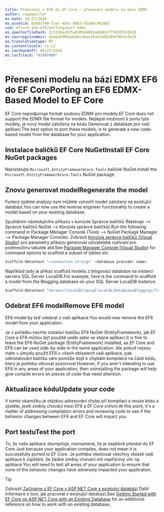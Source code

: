```yaml
---
title: Přenesení z EF6 do EF Core – přenesení modelu na bázi EDMX
author: rowanmiller
ms.date: 10/27/2016
ms.assetid: 63003709-f1ec-4bdc-8083-65a60c4826d2
uid: efcore-and-ef6/porting/port-edmx
ms.openlocfilehash: 2c3336ac675a830566001a0ddb3777839f52db18
ms.sourcegitcommit: dadee5905ada9ecdbae28363a682950383ce3e10
ms.translationtype: MT
ms.contentlocale: cs-CZ
ms.lasthandoff: 08/27/2018
ms.locfileid: "42997408"
---
```

# <a name="porting-an-ef6-edmx-based-model-to-ef-core"></a><span data-ttu-id="d3605-102">Přenesení modelu na bázi EDMX EF6 do EF Core</span><span class="sxs-lookup"><span data-stu-id="d3605-102">Porting an EF6 EDMX-Based Model to EF Core</span></span>

<span data-ttu-id="d3605-103">EF Core nepodporuje formát souboru EDMX pro modely.</span><span class="sxs-lookup"><span data-stu-id="d3605-103">EF Core does not support the EDMX file format for models.</span></span> <span data-ttu-id="d3605-104">Nejlepší možností k portu tyto modely, je nový model založený na kódu Generovat z databáze pro vaši aplikaci.</span><span class="sxs-lookup"><span data-stu-id="d3605-104">The best option to port these models, is to generate a new code-based model from the database for your application.</span></span>

## <a name="install-ef-core-nuget-packages"></a><span data-ttu-id="d3605-105">Instalace balíčků EF Core NuGet</span><span class="sxs-lookup"><span data-stu-id="d3605-105">Install EF Core NuGet packages</span></span>

<span data-ttu-id="d3605-106">Nainstalujte `Microsoft.EntityFrameworkCore.Tools` balíček NuGet.</span><span class="sxs-lookup"><span data-stu-id="d3605-106">Install the `Microsoft.EntityFrameworkCore.Tools` NuGet package.</span></span>

## <a name="regenerate-the-model"></a><span data-ttu-id="d3605-107">Znovu generovat model</span><span class="sxs-lookup"><span data-stu-id="d3605-107">Regenerate the model</span></span>

<span data-ttu-id="d3605-108">Funkce zpětné analýzy nyní můžete vytvořit model založený na existující databázi.</span><span class="sxs-lookup"><span data-stu-id="d3605-108">You can now use the reverse engineer functionality to create a model based on your existing database.</span></span>

<span data-ttu-id="d3605-109">Spuštěním následujícího příkazu v konzole Správce balíčků (Nástroje –> Správce balíčků NuGet –> Konzola správce balíčků).</span><span class="sxs-lookup"><span data-stu-id="d3605-109">Run the following command in Package Manager Console (Tools –> NuGet Package Manager –> Package Manager Console).</span></span> <span data-ttu-id="d3605-110">Zobrazit [Konzola správce balíčků (Visual Studio)](../../core/miscellaneous/cli/powershell.md) pro parametry příkazu generovat uživatelské rozhraní pro podmnožinu tabulek atd.</span><span class="sxs-lookup"><span data-stu-id="d3605-110">See [Package Manager Console (Visual Studio)](../../core/miscellaneous/cli/powershell.md) for command options to scaffold a subset of tables etc.</span></span>

``` powershell
Scaffold-DbContext "<connection string>" <database provider name>
```

<span data-ttu-id="d3605-111">Například tady je příkaz scaffold modelu z blogovací databáze na instanci serveru SQL Server LocalDB.</span><span class="sxs-lookup"><span data-stu-id="d3605-111">For example, here is the command to scaffold a model from the Blogging database on your SQL Server LocalDB instance.</span></span>

``` powershell
Scaffold-DbContext "Server=(localdb)\mssqllocaldb;Database=Blogging;Trusted_Connection=True;" Microsoft.EntityFrameworkCore.SqlServer
```

## <a name="remove-ef6-model"></a><span data-ttu-id="d3605-112">Odebrat EF6 model</span><span class="sxs-lookup"><span data-stu-id="d3605-112">Remove EF6 model</span></span>

<span data-ttu-id="d3605-113">EF6 model by teď odebrat z vaší aplikace.</span><span class="sxs-lookup"><span data-stu-id="d3605-113">You would now remove the EF6 model from your application.</span></span>

<span data-ttu-id="d3605-114">Je v pořádku nechte instalaci balíčku EF6 NuGet (EntityFramework), jak EF Core a EF6 můžou být použité vedle sebe ve stejné aplikaci.</span><span class="sxs-lookup"><span data-stu-id="d3605-114">It is fine to leave the EF6 NuGet package (EntityFramework) installed, as EF Core and EF6 can be used side-by-side in the same application.</span></span> <span data-ttu-id="d3605-115">Ale pokud nejsou máte v úmyslu použít EF6 v všech oblastech vaší aplikace, pak odinstalování balíčku vám pomůže dojít k chybám kompilace na části kódu, který je potřeba věnovat pozornost.</span><span class="sxs-lookup"><span data-stu-id="d3605-115">However, if you aren't intending to use EF6 in any areas of your application, then uninstalling the package will help give compile errors on pieces of code that need attention.</span></span>

## <a name="update-your-code"></a><span data-ttu-id="d3605-116">Aktualizace kódu</span><span class="sxs-lookup"><span data-stu-id="d3605-116">Update your code</span></span>

<span data-ttu-id="d3605-117">V tomto okamžiku je otázkou adresování chyby při kompilaci a revize kódu a zjistěte, jestli změny chování mezi EF6 a EF Core ovlivní.</span><span class="sxs-lookup"><span data-stu-id="d3605-117">At this point, it's a matter of addressing compilation errors and reviewing code to see if the behavior changes between EF6 and EF Core will impact you.</span></span>

## <a name="test-the-port"></a><span data-ttu-id="d3605-118">Port testu</span><span class="sxs-lookup"><span data-stu-id="d3605-118">Test the port</span></span>

<span data-ttu-id="d3605-119">To, že vaše aplikace zkompiluje, neznamená, že je úspěšně přenést do EF Core.</span><span class="sxs-lookup"><span data-stu-id="d3605-119">Just because your application compiles, does not mean it is successfully ported to EF Core.</span></span> <span data-ttu-id="d3605-120">Je potřeba otestovat všechny oblasti vaší aplikace k zajištění, že žádné změny chování mít nepříznivý vliv na aplikace.</span><span class="sxs-lookup"><span data-stu-id="d3605-120">You will need to test all areas of your application to ensure that none of the behavior changes have adversely impacted your application.</span></span>

> [!TIP]
> <span data-ttu-id="d3605-121">Zobrazit [Začínáme s EF Core v ASP.NET Core s existující databázi](xref:core/get-started/aspnetcore/existing-db) Další informace o tom, jak pracovat s existující databázi,</span><span class="sxs-lookup"><span data-stu-id="d3605-121">See [Getting Started with EF Core on ASP.NET Core with an Existing Database](xref:core/get-started/aspnetcore/existing-db) for an additional reference on how to work with an existing database,</span></span> 
